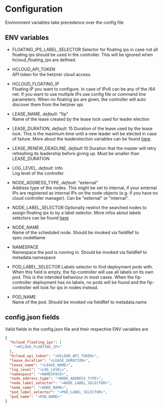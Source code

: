 # Configuration

Environment variables take precedence over the config file

## ENV variables

* FLOATING_IPS_LABEL_SELECTOR
Selector for floating ips in case not all floating ips should be used in the controller. This will be ignored when hcloud_floating_ips are defined.

* HCLOUD_API_TOKEN  
API token for the hetzner cloud access.

* HCLOUD_FLOATING_IP  
Floating IP you want to configure. In case of IPv6 can be any of the /64 net. If you want to use multiple IPs use config file or command line parameters. When no floating ips are given, the controller will auto discover them from the hetzner api.

* LEASE_NAME, *default:* "fip"  
Name of the lease created by the lease lock used for leader election

* LEASE_DURATION, *default:* 15
Duration of the lease used by the lease lock. This is the maximum time until a new leader will be elected in case of failure.
More about the leaderelection variables can be found [here](https://godoc.org/k8s.io/client-go/tools/leaderelection).

* LEASE_RENEW_DEADLINE, *default* 10
Duration that the master will retry refreshing its leadership before giving up.
Must be smaller than LEASE_DURATION

* LOG_LEVEL, *default*: Info  
Log level of the controller.

* NODE_ADDRESS_TYPE, *default:* "external"  
Address type of the nodes. This might be set to internal, if your external IPs are  registered as internal IPs on the node objects (e.g. if you have no cloud controller manager). Can be "external" or "internal".

* NODE_LABEL_SELECTOR
Optionally restrict the searched nodes to assign floating ips to by a label selector.
More infos about labels selectors can be found [here](https://kubernetes.io/docs/concepts/overview/working-with-objects/labels/#label-selectors)

* NODE_NAME  
Name of the scheduled node. Should be invoked via fieldRef to spec.nodeName

* NAMESPACE  
Namespace the pod is running in. Should be invoked via fieldRef to metadata.namespace

* POD_LABEL_SELECTOR 
Labels selector to find deployment pods with. When this field is empty, the fip-controller will use all labels on its own pod. This is the intended behaviour in most cases.
When the fip-controller deployment has no labels, no pods will be found and the fip-controller will look for ips in nodes instead.

* POD_NAME  
Name of the pod. Should be invoked via fieldRef to metadata.name

## config.json fields

Valid fields in the config.json file and their respective ENV variables are

```json
{
  "hcloud_floating_ips": [
    "<HCLOUD_FLOATING_IP>"
  ],
  "hcloud_api_token": "<HCLOUD_API_TOKEN>",
  "lease_duration": "<LEASE_DURATION>",
  "lease_name": "<LEASE_NAME>",
  "log_level": "<LOG_LEVEL>",
  "namespace": "<NAMESPACE>",
  "node_address_type": "<NODE_ADDRESS_TYPE>",
  "node_label_selector": "<NODE_LABEL_SELECTOR>",
  "node_name": "<NODE_NAME>",
  "pod_label_selector": "<POD_LABEL_SELECTOR>",
  "pod_name": "<POD_NAME>"
}
```
